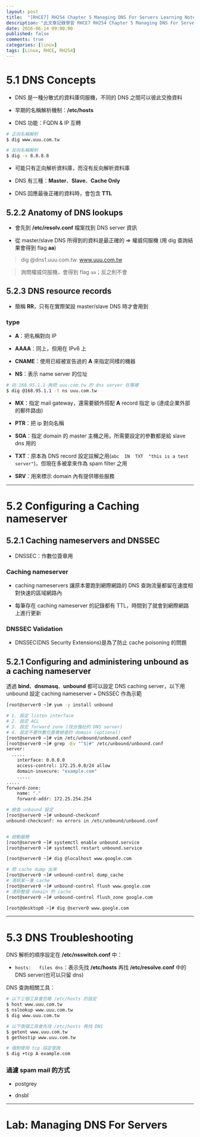 ```yaml
---
layout: post
title:  "[RHCE7] RH254 Chapter 5 Managing DNS For Servers Learning Notes"
description: "此文章記錄學習 RHCE7 RH254 Chapter 5 Managing DNS For Servers Learning Notes 留下的內容"
date: 2016-06-14 09:00:00
published: false
comments: true
categories: [linux]
tags: [Linux, RHCE, RH254]
---
```


5.1 DNS Concepts
================

- DNS 是一種分散式的資料庫伺服機，不同的 DNS 之間可以彼此交換資料

- 早期的名稱解析機制：**/etc/hosts**

- DNS 功能：FQDN & IP 互轉

```bash
# 正向名稱解析
$ dig www.uuu.com.tw

# 反向名稱解析
$ dig -x 8.8.8.8
```

- 可能只有正向解析資料庫，而沒有反向解析資料庫

- DNS 有三種：**Master**、**Slave**、**Cache Only**

- DNS 回應最後正確的資料時，會包含 **TTL**

## 5.2.2 Anatomy of DNS lookups

- 會先到 **/etc/resolv.conf** 檔案找到 DNS server 資訊

- 從 master/slave DNS 所得到的資料是最正確的 => 權威伺服機 (用 dig 查詢結果會得到 flag **aa**)

> dig @dns1.uuu.com.tw. www.uuu.com.tw

> 詢問權威伺服機，會得到 flag `aa`；反之則不會

## 5.2.3 DNS resource records

- 簡稱 **RR**，只有在實際架設 master/slave DNS 時才會用到

### type

- **A**：把名稱對向 IP

- **AAAA**：同上，但用在 IPv6 上

- **CNAME**：使用已經被宣告過的 **A** 來指定同樣的機器

- **NS**：表示 name server 的位址

```bash
# 向 168.95.1.1 詢問 uuu.com.tw 的 dns server 在哪裡
$ dig @168.95.1.1 -t ns uuu.com.tw
```

- **MX**：指定 mail gateway，還需要額外搭配 **A** record 指定 ip (達成企業外部的郵件路由)

- **PTR**：把 ip 對向名稱

- **SOA**：指定 domain 的 master 主機之用，所需要設定的參數都是給 slave dns 用的

- **TXT**：原本為 DNS record 設定註解之用(`abc  IN  TXT  "this is a test server"`)，但現在多被拿來作為 spam filter 之用

- **SRV**：用來標示 domain 內有提供哪些服務

------------------------------------------------------

5.2 Configuring a Caching nameserver
====================================

## 5.2.1 Caching nameservers and DNSSEC

- DNSSEC：作數位簽章用

### Caching nameserver

- caching nameservers 讓原本要跑到網際網路的 DNS 查詢流量都留在速度相對快速的區域網路內

- 每筆存在 caching nameserver 的記錄都有 TTL，時間到了就會到網際網路上進行更新

### DNSSEC Validation

- DNSSEC(DNS Security Extensions)是為了防止 cache poisoning 的問題


## 5.2.1 Configuring and administering unbound as a caching nameserver

透過 **bind**、**dnsmasq**、**unbound** 都可以設定 DNS caching server，以下用 unbound 設定 caching nameserver + DNSSEC 作為示範

```bash
[root@server0 ~]# yum -y install unbound

# 1. 設定 listen interface
# 2. 設定 ACL
# 3. 設定 forward zone (找台強壯的 DNS server)
# 4. 設定不要作數位簽章檢查的 domain (optional)
[root@server0 ~]# vim /etc/unbound/unbound.conf
[root@server0 ~]# grep -Ev "^$|#" /etc/unbound/unbound.conf
server:
  .....
	interface: 0.0.0.0
	access-control: 172.25.0.0/24 allow
	domain-insecure: "example.com"
	.....
.....
forward-zone:
 	name: "."
	forward-addr: 172.25.254.254

# 檢查 unbound 設定
[root@server0 ~]# unbound-checkconf
unbound-checkconf: no errors in /etc/unbound/unbound.conf


# 啟動服務
[root@server0 ~]# systemctl enable unbound.service
[root@server0 ~]# systemctl restart unbound.service

[root@server0 ~]# dig @localhost www.google.com

# 把 cache dump 出來
[root@server0 ~]# unbound-control dump_cache
# 清除某一筆 cache
[root@server0 ~]# unbound-control flush www.google.com
# 清除整個 domain 的 cache
[root@server0 ~]# unbound-control flush_zone google.com
```

```bash
[root@desktop0 ~]# dig @server0 www.google.com
```


------------------------------------------------------

5.3 DNS Troubleshooting
=======================

DNS 解析的順序設定在 **/etc/nsswitch.conf** 中：

- `hosts:   files dns`：表示先找 **/etc/hosts** 再找 **/etc/resolve.conf** 中的 DNS server(也可以只留 dns)

DNS 查詢相關工具：

```bash
# 以下三個工具會忽略 /etc/hosts 的設定
$ host www.uuu.com.tw
$ nslookup www.uuu.com.tw
$ dig www.uuu.com.tw

# 以下兩個工具會先找 /etc/hosts 再找 DNS
$ getent www.uuu.com.tw
$ gethostip www.uuu.com.tw
```


```bash
# 強制使用 tcp 協定查詢
$ dig +tcp A example.com
```

### 過濾 spam mail 的方式

- postgrey

- dnsbl



------------------------------------------------------

Lab: Managing DNS For Servers
=============================
